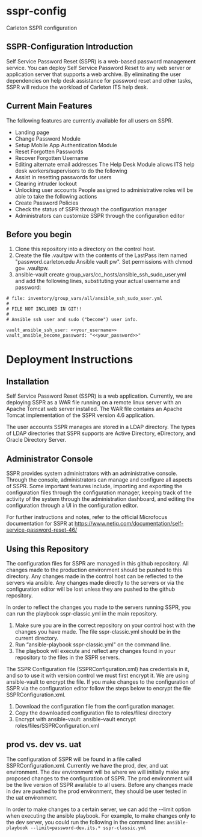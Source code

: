 # sspr-config
Carleton SSPR configuration

## SSPR-Configuration Introduction

Self Service Password Reset (SSPR) is a web-based password management service. You can deploy Self Service Password Reset to any web server or application server that supports a web archive. By eliminating the user dependencies on help desk assistance for password reset and other tasks, SSPR will reduce the workload of Carleton ITS help desk.

## Current Main Features
The following features are currently available for all users on SSPR.
- Landing page
- Change Password Module
- Setup Mobile App Authentication Module
- Reset Forgotten Passwords
- Recover Forgotten Username
- Editing alternate email addresses
The Help Desk Module allows ITS help desk workers/supervisors to do the following
- Assist in resetting passwords for users
- Clearing intruder lockout
- Unlocking user accounts
People assigned to administrative roles will be able to take the following actions
- Create Password Policies
- Check the status of SSPR through the configuration manager
- Administrators can customize SSPR through the configuration editor


## Before you begin

1. Clone this repository into a directory on the control host.
1. Create the file .vaultpw with the contents of the LastPass item named "password.carleton.edu Ansible vault pw". Set permissions with chmod go= .vaultpw.
1. ansible-vault create group_vars/cc_hosts/ansible_ssh_sudo_user.yml and add the following lines, substituting your actual username and password:

```
# file: inventory/group_vars/all/ansible_ssh_sudo_user.yml
# 
# FILE NOT INCLUDED IN GIT!!
# 
# Ansible ssh user and sudo ("become") user info.

vault_ansible_ssh_user: <<your_username>>
vault_ansible_become_password: "<<your_password>>"
```

# Deployment Instructions

## Installation
Self Service Password Reset (SSPR) is a web application. Currently, we are deploying SSPR as a WAR file running on a remote linux server with an Apache Tomcat web server installed. The WAR file contains an Apache Tomcat implementation of the SSPR version 4.6 application.

The user accounts SSPR manages are stored in a LDAP directory. The types of LDAP directories that SSPR supports are Active Directory, eDirectory, and Oracle Directory Server.

## Administrator Console
SSPR provides system administrators with an administrative console. Through the console, administrators can manage and configure all aspects of SSPR. Some important features include, importing and exporting the configuration files through the configuration manager, keeping track of the activity of the system through the administration dashboard, and editing the configuration through a UI in the configuration editor.

For further instructions and notes, refer to the official Microfocus documentation for SSPR at https://www.netiq.com/documentation/self-service-password-reset-46/

## Using this Repository
The configuration files for SSPR are managed in this github repository. All changes made to the production environment should be pushed to this directory. Any changes made in the control host can be reflected to the servers via ansible. Any changes made directly to the servers or via the configuration editor will be lost unless they are pushed to the github repository.

In order to reflect the changes you made to the servers running SSPR, you can run the playbook sspr-classic.yml in the main repository.
1. Make sure you are in the correct repository on your control host with the changes you have made. The file sspr-classic.yml should be in the current directory.
1. Run “ansible-playbook sspr-classic.yml" on the command line.
1. The playbook will execute and reflect any changes found in your repository to the files in the SSPR servers.

The SSPR Configuration file (SSPRConfiguration.xml) has credentials in it, and so to use it with version control we must first encrypt it. We are using ansible-vault to encrypt the file. If you make changes to the configuration of SSPR via the configuration editor follow the steps below to encrypt the file SSPRConfiguration.xml.
1. Download the configuration file from the configuration manager.
1. Copy the downloaded configuration file to roles/files/ directory
1. Encrypt with ansible-vault: ansible-vault encrypt roles/files/SSPRConfiguration.xml

## prod vs. dev vs. uat

The configuration of SSPR will be found in a file called SSPRConfiguration.xml. Currently we have the prod, dev, and uat environment. The dev environment will be where we will initially make any proposed changes to the configuration of SSPR. The prod environment will be the live version of SSPR available to all users. Before any changes made in dev are pushed to the prod environment, they should be user tested in the uat environment.

In order to make changes to a certain server, we can add the --limit  option when executing the ansible playbook. For example, to make changes only to the dev server, you could run the following in the command line: ```ansible-playbook --limit=password-dev.its.* sspr-classic.yml```


